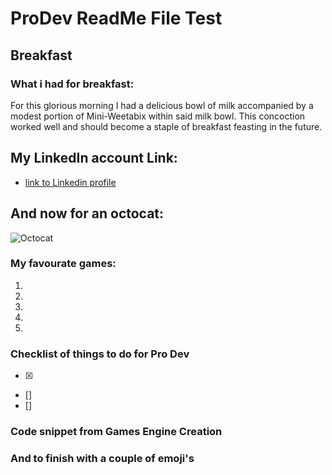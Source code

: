 # ProDev ReadMe File Test
## Breakfast
### What i had for breakfast: 
For this glorious morning I had a delicious bowl of milk accompanied by a modest portion of Mini-Weetabix within said milk bowl. This concoction worked well and should become a staple of breakfast feasting in the future.

## My LinkedIn account Link:
- [link to Linkedin profile](https://www.linkedin.com/in/brandon-m-j-roberts/)

## And now for an octocat:
![Octocat](/images/octocat.png)

### My favourate games:
1. 
2. 
3. 
4. 
5. 

### Checklist of things to do for Pro Dev
- [X]
- []
- []


### Code snippet from Games Engine Creation


### And to finish with a couple of emoji's
